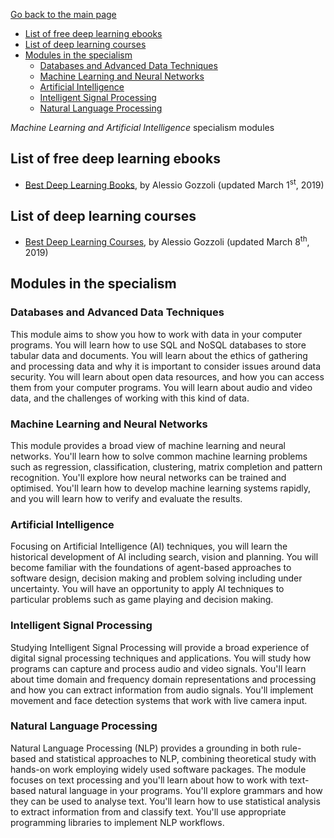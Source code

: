 [Go back to the main page](../../../README.md)

- [List of free deep learning ebooks](#list-of-free-deep-learning-ebooks)
- [List of deep learning courses](#list-of-deep-learning-courses)
- [Modules in the specialism](#modules-in-the-specialism)
  - [Databases and Advanced Data Techniques](#databases-and-advanced-data-techniques)
  - [Machine Learning and Neural Networks](#machine-learning-and-neural-networks)
  - [Artificial Intelligence](#artificial-intelligence)
  - [Intelligent Signal Processing](#intelligent-signal-processing)
  - [Natural Language Processing](#natural-language-processing)

_Machine Learning and Artificial Intelligence_ specialism modules

## List of free deep learning ebooks

- [Best Deep Learning Books](https://blog.floydhub.com/best-deep-learning-books-updated-for-2019/#deep-learning), by Alessio Gozzoli (updated March 1<sup>st</sup>, 2019)

## List of deep learning courses

- [Best Deep Learning Courses](https://blog.floydhub.com/best-deep-learning-courses-updated-for-2019/), by Alessio Gozzoli (updated March 8<sup>th</sup>, 2019)

## Modules in the specialism

### Databases and Advanced Data Techniques

This module aims to show you how to work with data in your computer
programs. You will learn how to use SQL and NoSQL databases to store
tabular data and documents. You will learn about the ethics of gathering
and processing data and why it is important to consider issues around
data security. You will learn about open data resources, and how you can
access them from your computer programs. You will learn about audio and
video data, and the challenges of working with this kind of data.

### Machine Learning and Neural Networks

This module provides a broad view of machine learning and neural
networks. You'll learn how to solve common machine learning problems
such as regression, classification, clustering, matrix completion and
pattern recognition. You'll explore how neural networks can be trained
and optimised. You'll learn how to develop machine learning systems
rapidly, and you will learn how to verify and evaluate the results.

### Artificial Intelligence

Focusing on Artificial Intelligence (AI) techniques, you will learn the
historical development of AI including search, vision and planning. You
will become familiar with the foundations of agent-based approaches to
software design, decision making and problem solving including under
uncertainty. You will have an opportunity to apply AI techniques to
particular problems such as game playing and decision making.

### Intelligent Signal Processing

Studying Intelligent Signal Processing will provide a broad experience
of digital signal processing techniques and applications. You will
study how programs can capture and process audio and video signals.
You'll learn about time domain and frequency domain representations
and processing and how you can extract information from audio signals.
You'll implement movement and face detection systems that work with
live camera input.

### Natural Language Processing

Natural Language Processing (NLP) provides a grounding in both
rule-based and statistical approaches to NLP, combining theoretical
study with hands-on work employing widely used software packages. The
module focuses on text processing and you'll learn about how to work
with text-based natural language in your programs. You'll explore
grammars and how they can be used to analyse text. You'll learn how
to use statistical analysis to extract information from and classify
text. You'll use appropriate programming libraries to implement NLP
workflows.
